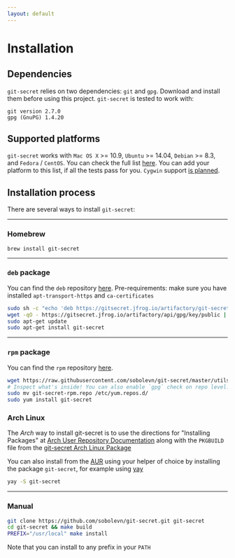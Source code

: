```yaml
---
layout: default
---
```


# Installation

## Dependencies

`git-secret` relies on two dependencies: `git` and `gpg`. Download and install them before using this project. `git-secret` is tested to work with:

```
git version 2.7.0
gpg (GnuPG) 1.4.20
```

## Supported platforms

`git-secret` works with `Mac OS X` >= 10.9, `Ubuntu` >= 14.04, `Debian` >= 8.3, and `Fedora` / `CentOS`.
You can check the full list [here](https://github.com/sobolevn/git-secret/blob/issue-657/.github/workflows/test.yml).
You can add your platform to this list, if all the tests pass for you.
`Cygwin` support [is planned](https://github.com/sobolevn/git-secret/issues/40).

## Installation process

There are several ways to install `git-secret`:

---

### Homebrew

`brew install git-secret`

---

### `deb` package

You can find the `deb` repository [here](https://gitsecret.jfrog.io/artifactory/git-secret-deb/).
Pre-requirements: make sure you have installed `apt-transport-https` and `ca-certificates`

```bash
sudo sh -c "echo 'deb https://gitsecret.jfrog.io/artifactory/git-secret-deb git-secret main' >> /etc/apt/sources.list"
wget -qO - https://gitsecret.jfrog.io/artifactory/api/gpg/key/public | apt-key add - | sudo apt-key add -
sudo apt-get update
sudo apt-get install git-secret
```

---

### `rpm` package

You can find the `rpm` repository [here](https://gitsecret.jfrog.io/artifactory/git-secret-rpm/).

```bash
wget https://raw.githubusercontent.com/sobolevn/git-secret/master/utils/rpm/git-secret.repo -O git-secret-rpm.repo
# Inspect what's inside! You can also enable `gpg` check on repo level.
sudo mv git-secret-rpm.repo /etc/yum.repos.d/
sudo yum install git-secret
```

### Arch Linux

The _Arch_ way to install git-secret is to use the directions for
"Installing Packages" at [Arch User Repository Documentation](https://wiki.archlinux.org/index.php/Arch_User_Repository#Installing_packages)
along with the `PKGBUILD` file from the [git-secret Arch Linux Package](https://aur.archlinux.org/packages/git-secret/)

You can also install from the [AUR](https://aur.archlinux.org/) using your helper of choice by
installing the package `git-secret`, for example using [yay](https://github.com/Jguer/yay)

```bash
yay -S git-secret
```

---

### Manual

```bash
git clone https://github.com/sobolevn/git-secret.git git-secret
cd git-secret && make build
PREFIX="/usr/local" make install
```

Note that you can install to any prefix in your `PATH`
